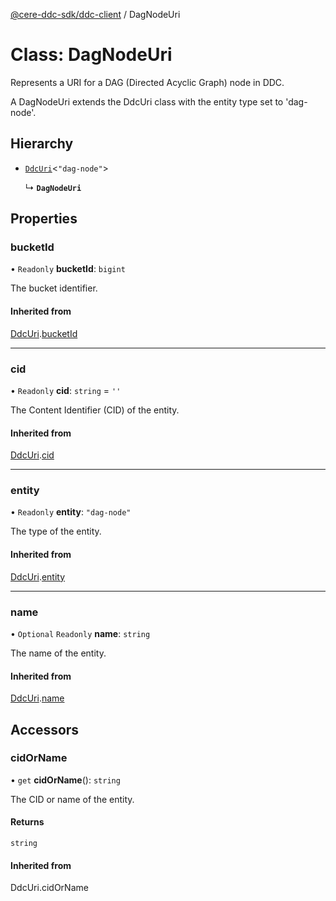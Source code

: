 [@cere-ddc-sdk/ddc-client](../README.md) / DagNodeUri

# Class: DagNodeUri

Represents a URI for a DAG (Directed Acyclic Graph) node in DDC.

A DagNodeUri extends the DdcUri class with the entity type set to 'dag-node'.

## Hierarchy

- [`DdcUri`](DdcUri.md)\<``"dag-node"``\>

  ↳ **`DagNodeUri`**

## Properties

### bucketId

• `Readonly` **bucketId**: `bigint`

The bucket identifier.

#### Inherited from

[DdcUri](DdcUri.md).[bucketId](DdcUri.md#bucketid)

___

### cid

• `Readonly` **cid**: `string` = `''`

The Content Identifier (CID) of the entity.

#### Inherited from

[DdcUri](DdcUri.md).[cid](DdcUri.md#cid)

___

### entity

• `Readonly` **entity**: ``"dag-node"``

The type of the entity.

#### Inherited from

[DdcUri](DdcUri.md).[entity](DdcUri.md#entity)

___

### name

• `Optional` `Readonly` **name**: `string`

The name of the entity.

#### Inherited from

[DdcUri](DdcUri.md).[name](DdcUri.md#name)

## Accessors

### cidOrName

• `get` **cidOrName**(): `string`

The CID or name of the entity.

#### Returns

`string`

#### Inherited from

DdcUri.cidOrName
